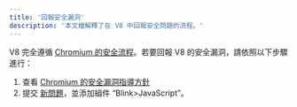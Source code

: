 ```yaml
---
title: '回報安全漏洞'
description: '本文檔解釋了在 V8 中回報安全問題的流程。'
---
```

V8 完全遵循 [Chromium 的安全流程](https://www.chromium.org/Home/chromium-security)。若要回報 V8 的安全漏洞，請依照以下步驟進行：

1. 查看 [Chromium 的安全漏洞指導方針](https://www.chromium.org/Home/chromium-security/reporting-security-bugs)
1. 提交 [新問題](https://bugs.chromium.org/p/chromium/issues/entry?template=Security%20Bug)，並添加組件 “Blink>JavaScript”。
